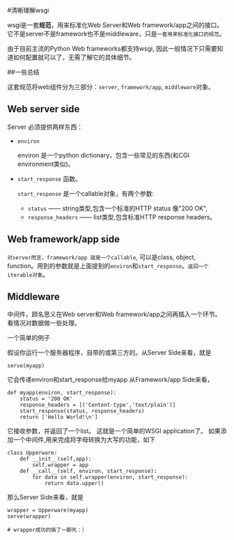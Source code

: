 <script src="http://yandex.st/highlightjs/7.3/highlight.min.js"></script>
<link rel="stylesheet" href="http://yandex.st/highlightjs/7.3/styles/github.min.css">
<script>
  hljs.initHighlightingOnLoad();
</script>

#清晰理解wsgi


wsgi是一套**规范**，用来标准化Web Server和Web framework/app之间的接口。它不是server不是framework也不是middleware，只是`一套用来标准化接口的规范`。

由于目前主流的Python Web frameworks都支持wsgi, 因此一般情况下只需要知道如何配置就可以了，无需了解它的具体细节。

##一些总结

这套规范将web组件分为三部分：`server`, `framework/app`, `middleware`对象。

## Web server side

Server 必须提供两样东西：

  + `environ` 

    environ 是一个python dictionary，包含一些常见的东西(和CGI environment类似)。
    
  + `start_response` 函数。

    `start_response` 是一个callable对象，有两个参数: 
     + `status` —— string类型,包含一个标准的HTTP status 像"200 OK",
     + `response_headers` —— list类型,包含标准HTTP response headers。

## Web framework/app side

`对server而言，framework/app 就是一个callable`, 可以是class, object, function。用到的参数就是上面提到的`environ`和`start_response`。`返回一个iterable对象`。

## Middleware

中间件，顾名思义在Web server和Web framework/app之间再插入一个环节。看情况对数据做一些处理。

一个简单的例子

假设你运行一个服务器程序，自带的或第三方的。从Server Side来看，就是

    serve(myapp)
    
它会传递environ和start_response给myapp
从Framework/app Side来看，

    def myapp(environ, start_response):
        status = '200 OK'
        response_headers = [('Content-type','text/plain')]
        start_response(status, response_headers)
        return ['Hello World!\n']
        
它接收参数，并返回了一个list。
这就是一个简单的WSGI application了。
如果添加一个中间件,用来完成将字母转换为大写的功能，如下

    class Upperware:
        def __init__(self,app):
            self.wrapper = app
        def __call__(self, environ, start_response):
            for data in self.wrapper(environ, start_response):
                return data.upper()
                
那么Server Side来看，就是

    wrapper = Upperware(myapp)
    serve(wrapper)
    
    # wrapper成功的插了一脚先：）
